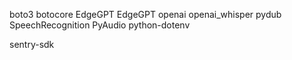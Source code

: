boto3
botocore
EdgeGPT
EdgeGPT
openai
openai_whisper
pydub
SpeechRecognition
PyAudio
python-dotenv

sentry-sdk